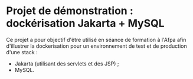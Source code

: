 # Projet de démonstration : dockérisation Jakarta + MySQL

Ce projet a pour objectif d'être utilisé en séance de formation à l'Afpa afin d'illustrer la dockerisation pour un environnement de test et de production d'une stack :
- Jakarta (utilisant des servlets et des JSP) ;
- MySQL.